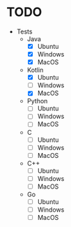# TODO

- Tests
  - Java
    - [x] Ubuntu
    - [x] Windows
    - [x] MacOS
  - Kotlin
    - [x] Ubuntu
    - [ ] Windows
    - [x] MacOS
  - Python
    - [ ] Ubuntu
    - [ ] Windows
    - [ ] MacOS
  - C
    - [ ] Ubuntu
    - [ ] Windows
    - [ ] MacOS
  - C++
    - [ ] Ubuntu
    - [ ] Windows
    - [ ] MacOS
  - Go
    - [ ] Ubuntu
    - [ ] Windows
    - [ ] MacOS
